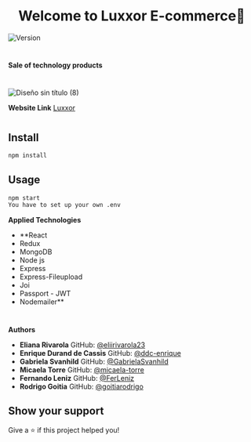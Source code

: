 <h1 align="center">Welcome to Luxxor E-commerce👋</h1>
<p>
  <img alt="Version" src="https://img.shields.io/badge/version-1.0.0-blue.svg?cacheSeconds=2592000" />
</p>

#
**Sale of technology products**
#

![Diseño sin título (8)](https://user-images.githubusercontent.com/79762693/138206954-4ad9e74a-816b-4b68-a05d-b3d5c871760a.gif)

**Website Link**
[Luxxor](https://luxxor.herokuapp.com/)
#

## Install

```sh
npm install
```

## Usage

```sh
npm start
You have to set up your own .env
```

**Applied Technologies**

- **React
- Redux
- MongoDB
- Node js
- Express
- Express-Fileupload
- Joi
- Passport - JWT
- Nodemailer**

#
**Authors**

- **Eliana Rivarola**
GitHub: [@eliirivarola23](https://github.com/eliirivarola23)
- **Enrique Durand de Cassis**
GitHub: [@ddc-enrique](https://github.com/ddc-enrique)
- **Gabriela Svanhild**
GitHub: [@GabrielaSvanhild](https://github.com/GabrielaSvanhild)
- **Micaela Torre**
GitHub: [@micaela-torre](https://github.com/micaela-torre)
- **Fernando Leniz**
GitHub: [@FerLeniz](https://github.com/FerLeniz)
- **Rodrigo Goitia**
GitHub: [@goitiarodrigo](https://github.com/goitiarodrigo)

## Show your support

Give a ⭐️ if this project helped you!